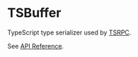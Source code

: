 TSBuffer
===

TypeScript type serializer used by [TSRPC](https://github.com/tsrpc).

See [API Reference](docs/api/tsbuffer.md).